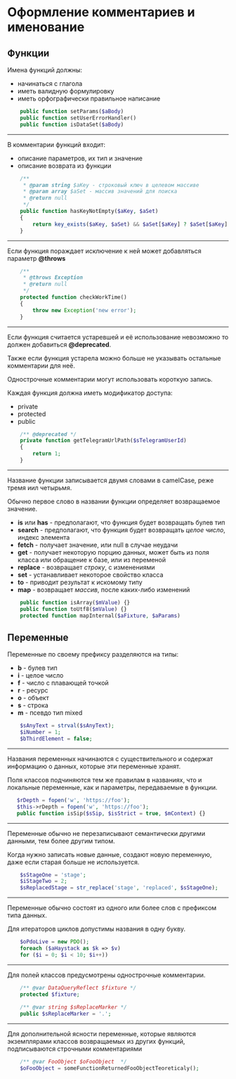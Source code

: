 # Оформление комментариев и именование

## Функции

Имена функций должны:
* начинаться с глагола
* иметь валидную формулировку
* иметь орфографически правильное написание

```php
    public function setParams($aBody)
    public function setUserErrorHandler()
    public function isDataSet($aBody)
```
------
В комментарии функций входит:
* описание параметров, их тип и значение
* описание возврата из функции

```php
    /**
     * @param string $aKey - строковый ключ в целевом массиве
     * @param array $aSet - массив значений для поиска
     * @return null
     */
    public function hasKeyNotEmpty($aKey, $aSet)
    {
        return key_exists($aKey, $aSet) && $aSet[$aKey] ? $aSet[$aKey] : null;
    }
```
------
Если функция пораждает исключение к ней может добавляться параметр **@throws**

```php
    /**
     * @throws Exception
     * @return null
     */
    protected function checkWorkTime()
    {
        throw new Exception('new error');
    }
```
------

Если функция считается устаревшей и её использование невозможно то должен добавиться **@deprecated**.

Также если функция устарела можно больше не указывать остальные комментарии для неё.

Однострочные комментарии могут использовать короткую запись.

Каждая функция должна иметь модификатор доступа:
* private
* protected
* public

```php
    /** @deprecated */
    private function getTelegramUrlPath($sTelegramUserId)
    {
        return 1;
    }
```
------
Название функции записывается двумя словами в camelCase, реже тремя иил четырьмя.

Обычно первое слово в названии функции определяет возвращаемое значение.

* **is** или **has** - предполагают, что функция будет возвращать булев тип
* **search** - предполагают, что функция будет возвращать *целое число*, индекс элемента
* **fetch** - получает значение, или null в случае неудачи
* **get** - получает некоторую порцию данных, может быть из поля класса или обращение к базе, или из переменой
* **replace** - возвращает *строку*, с изменениями
* **set** - устанавливает некоторое свойство класса
* **to** - приводит результат к искомому типу
* **map** - возвращает *массив*, после каких-либо изменений

```php
    public function isArray($mValue) {}
    public function toUtf8($mValue) {}
    protected function mapInternal($aFixture, $aParams)
```

## Переменные

Переменные по своему префиксу разделяются на типы:
* **b** - булев тип
* **i** - целое число
* **f** - число с плавающей точкой
* **r** - ресурс
* **o** - объект
* **s** - строка
* **m** - псевдо тип mixed

```php
    $sAnyText = strval($sAnyText);
    $iNumber = 1;
    $bThirdElement = false;
```
------
Названия переменных начинаются с существительного и содержат информацию о данных, которые эти переменные хранят.

Поля классов подчиняются тем же правилам в названиях, что и локальные переменные, как и параметры, передаваемые в функции.

```php
   $rDepth = fopen('w', 'https://foo');
   $this->rDepth = fopen('w', 'https://foo');
   public function isSip($sSip, $isStrict = true, $mContext) {}
```
------
Переменные обычно не перезаписывают семантически другими данными, тем более другим типом.

Когда нужно записать новые данные, создают новую переменную, даже если старая больше не используется.

```php
    $sStageOne = 'stage';
    $iStageTwo = 2;
    $sReplacedStage = str_replace('stage', 'replaced', $sStageOne);
```
------
Переменные обычно состоят из одного или более слов с префиксом типа данных.

Для итераторов циклов допустимы названия в одну букву.

```php
    $oPdoLive = new PDO();
    foreach ($aHaystack as $k => $v)
    for ($i = 0; $i < 10; $i++))
```
------
Для полей классов предусмотрены однострочные комментарии.

```php
    /** @var DataQueryReflect $fixture */
    protected $fixture;
    
    /** @var string $sReplaceMarker */
    public $sReplaceMarker = '.';
```
------
Для дополнительной ясности переменные, которые являются экземплярами классов возвращаемых 
из других функций, подписываются строчными комментариями

```php
    /** @var FooObject $oFooObject  */
    $oFooObject = someFunctionReturnedFooObjectTeoreticaly();
```